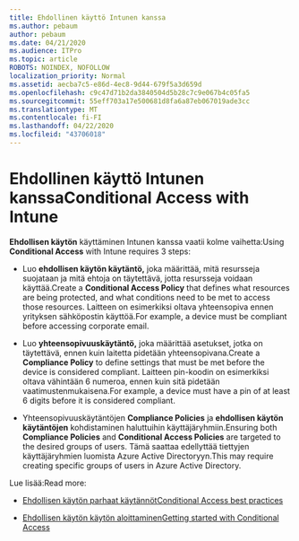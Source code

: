 ```yaml
---
title: Ehdollinen käyttö Intunen kanssa
ms.author: pebaum
author: pebaum
ms.date: 04/21/2020
ms.audience: ITPro
ms.topic: article
ROBOTS: NOINDEX, NOFOLLOW
localization_priority: Normal
ms.assetid: aecba7c5-e86d-4ec8-9d44-679f5a3d659d
ms.openlocfilehash: c9c47d71b2da3840504d5b28c7c9e067b4c05fa5
ms.sourcegitcommit: 55eff703a17e500681d8fa6a87eb067019ade3cc
ms.translationtype: MT
ms.contentlocale: fi-FI
ms.lasthandoff: 04/22/2020
ms.locfileid: "43706018"
---
```

# <a name="conditional-access-with-intune"></a><span data-ttu-id="7dd52-102">Ehdollinen käyttö Intunen kanssa</span><span class="sxs-lookup"><span data-stu-id="7dd52-102">Conditional Access with Intune</span></span>

<span data-ttu-id="7dd52-103">**Ehdollisen käytön** käyttäminen Intunen kanssa vaatii kolme vaihetta:</span><span class="sxs-lookup"><span data-stu-id="7dd52-103">Using **Conditional Access** with Intune requires 3 steps:</span></span> 
  
- <span data-ttu-id="7dd52-104">Luo **ehdollisen käytön käytäntö,** joka määrittää, mitä resursseja suojataan ja mitä ehtoja on täytettävä, jotta resursseja voidaan käyttää.</span><span class="sxs-lookup"><span data-stu-id="7dd52-104">Create a **Conditional Access Policy** that defines what resources are being protected, and what conditions need to be met to access those resources.</span></span> <span data-ttu-id="7dd52-105">Laitteen on esimerkiksi oltava yhteensopiva ennen yrityksen sähköpostin käyttöä.</span><span class="sxs-lookup"><span data-stu-id="7dd52-105">For example, a device must be compliant before accessing corporate email.</span></span> 
    
- <span data-ttu-id="7dd52-106">Luo **yhteensopivuuskäytäntö,** joka määrittää asetukset, jotka on täytettävä, ennen kuin laitetta pidetään yhteensopivana.</span><span class="sxs-lookup"><span data-stu-id="7dd52-106">Create a **Compliance Policy** to define settings that must be met before the device is considered compliant.</span></span> <span data-ttu-id="7dd52-107">Laitteen pin-koodin on esimerkiksi oltava vähintään 6 numeroa, ennen kuin sitä pidetään vaatimustenmukaisena.</span><span class="sxs-lookup"><span data-stu-id="7dd52-107">For example, a device must have a pin of at least 6 digits before it is considered compliant.</span></span> 
    
- <span data-ttu-id="7dd52-108">Yhteensopivuuskäytäntöjen **Compliance Policies** ja **ehdollisen käytön käytäntöjen** kohdistaminen haluttuihin käyttäjäryhmiin.</span><span class="sxs-lookup"><span data-stu-id="7dd52-108">Ensuring both **Compliance Policies** and **Conditional Access Policies** are targeted to the desired groups of users.</span></span> <span data-ttu-id="7dd52-109">Tämä saattaa edellyttää tiettyjen käyttäjäryhmien luomista Azure Active Directoryyn.</span><span class="sxs-lookup"><span data-stu-id="7dd52-109">This may require creating specific groups of users in Azure Active Directory.</span></span> 
    
<span data-ttu-id="7dd52-110">Lue lisää:</span><span class="sxs-lookup"><span data-stu-id="7dd52-110">Read more:</span></span>
  
- [<span data-ttu-id="7dd52-111">Ehdollisen käytön parhaat käytännöt</span><span class="sxs-lookup"><span data-stu-id="7dd52-111">Conditional Access best practices</span></span>](https://docs.microsoft.com/azure/active-directory/conditional-access/best-practices)
    
- [<span data-ttu-id="7dd52-112">Ehdollisen käytön käytön aloittaminen</span><span class="sxs-lookup"><span data-stu-id="7dd52-112">Getting started with Conditional Access </span></span>](https://docs.microsoft.com/azure/active-directory/active-directory-conditional-access-azure-portal-get-started)
    

